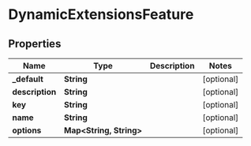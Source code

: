 

# DynamicExtensionsFeature


## Properties

Name | Type | Description | Notes
------------ | ------------- | ------------- | -------------
**_default** | **String** |  |  [optional]
**description** | **String** |  |  [optional]
**key** | **String** |  |  [optional]
**name** | **String** |  |  [optional]
**options** | **Map&lt;String, String&gt;** |  |  [optional]



